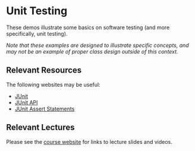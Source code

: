 Unit Testing
=================================================

These demos illustrate some basics on software testing (and more specifically, unit testing). 

*Note that these examples are designed to illustrate specific concepts, and may not be an example of proper class design outside of this context.*

## Relevant Resources ##

The following websites may be useful:

- [JUnit](http://junit.org/)
- [JUnit API](http://junit.org/javadoc/latest/)
- [JUnit Assert Statements](http://junit.org/javadoc/latest/org/junit/Assert.html)

## Relevant Lectures ##

Please see the [course website](http://cs212.cs.usfca.edu) for links to lecture slides and videos.

